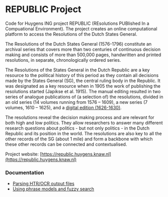 # REPUBLIC Project

Code for Huygens ING project REPUBLIC (REsolutions PUBlished In a  
Compuational Environment). The project creates an online computational  
platform to access the Resolutions of the Dutch States General.

The Resolutions of the Dutch States General (1576-1796) constitute an archival series that covers more than two centuries of continuous decision making and consists of more than 500,000 pages, handwritten and printed resolutions, in separate, chronologically ordered series.

The Resolutions of the States General in the Dutch Republic are a key resource to the political history of this period as they contain all decisions made by the States General (SG), the central ruling body in the Republic. It was designated as a key resource when in 1905 the work of publishing the resolutions started (Japikse et al. 1915). The manual editing resulted in two series of analogue publications of (a selection of) the resolutions, divided in an old series (14 volumes running from 1576 – 1609), a new series (7 volumes, 1610 – 1625), and a [digital edition (1626-1630)](http://resources.huygens.knaw.nl/retroboeken/statengeneraal).

The resolutions reveal the decision making process and are relevant for both high and low politics. They allow researchers to answer many different research questions about politics - but not only politics - in the Dutch Republic and its position in the world. The resolutions are also key to all the other records of the SG (about 1 mile) and form a backbone with which these other records can be connected and contextualised.

Project website: [https://republic.huygens.knaw.nl](https://republic.huygens.knaw.nl)

### Documentation

- [Parsing HTR/OCR output files](./docs/pagexml_scans.md)
- [Using phrase models and fuzzy search](./docs/phrase_models.md)

